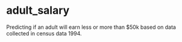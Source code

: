 # adult_salary
Predicting if an adult will earn less or more than $50k based on data collected in census data 1994. 
